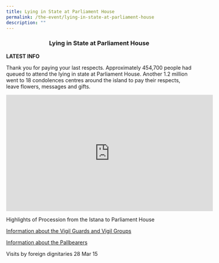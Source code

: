 ```yaml
---
title: Lying in State at Parliament House
permalink: /the-event/lying-in-state-at-parliament-house
description: ""
---
```

### <Center>Lying in State at Parliament House</center>

**LATEST INFO**

Thank you for paying your last respects. Approximately 454,700 people had queued to attend the lying in state at Parliament House. Another 1.2 million went to 18 condolences centres around the island to pay their respects, leave flowers, messages and gifts.  

<iframe width="560" height="315" src="https://www.youtube.com/embed/yEgR8HyV3VU" title="YouTube video player" frameborder="0" allow="accelerometer; autoplay; clipboard-write; encrypted-media; gyroscope; picture-in-picture" allowfullscreen></iframe>


Highlights of  Procession from the Istana to Parliament House

[Information about the Vigil Guards and Vigil Groups](\Information-about-the-Vigil-Guards-and-Vigil-Groups)

[Information about the Pallbearers](\Information-about-the-Pallbearers)

Visits by foreign dignitaries 28 Mar 15